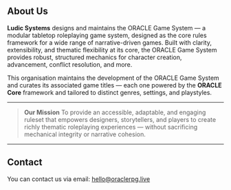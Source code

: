 ## **About Us**

**Ludic Systems** designs and maintains the ORACLE Game System — a modular tabletop roleplaying game system, designed as the core rules framework for a wide range of narrative-driven games.  Built with clarity, extensibility, and thematic flexibility at its core, the ORACLE Game System provides robust, structured mechanics for character creation, advancement, conflict resolution, and more.

This organisation maintains the development of the ORACLE Game System and curates its associated game titles — each one powered by the **ORACLE Core** framework and tailored to distinct genres, settings, and playstyles.

---

> **Our Mission**
> To provide an accessible, adaptable, and engaging ruleset that empowers designers, storytellers, and players to create richly thematic roleplaying experiences — without sacrificing mechanical integrity or narrative cohesion.

---

## **Contact**

You can contact us via email: [hello@oraclerpg.live](mailto:hello@oraclerpg.live)
